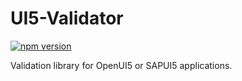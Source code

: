 # UI5-Validator

[![npm version](https://badge.fury.io/js/@learnin%2Fui5-validator.svg)](https://badge.fury.io/js/@learnin%2Fui5-validator)

Validation library for OpenUI5 or SAPUI5 applications.
